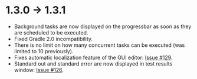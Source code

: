 # 1.3.0 -> 1.3.1

- Background tasks are now displayed on the progressbar as soon as they are scheduled to be executed.
- Fixed Gradle 2.0 incompatibility.
- There is no limit on how many concurrent tasks can be executed (was limited to 10 previously).
- Fixes automatic localization feature of the GUI editor: [Issue #129](https://github.com/kelemen/netbeans-gradle-project/issues/129).
- Standard out and standard error are now displayed in test results window: [Issue #126](https://github.com/kelemen/netbeans-gradle-project/issues/126).
